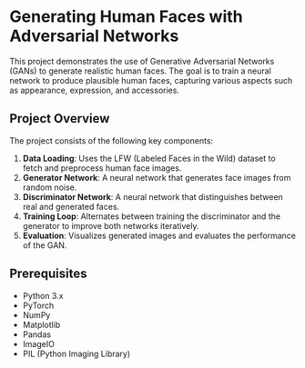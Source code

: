 # Generating Human Faces with Adversarial Networks

This project demonstrates the use of Generative Adversarial Networks (GANs) to generate realistic human faces. The goal is to train a neural network to produce plausible human faces, capturing various aspects such as appearance, expression, and accessories.

## Project Overview

The project consists of the following key components:
1. **Data Loading**: Uses the LFW (Labeled Faces in the Wild) dataset to fetch and preprocess human face images.
2. **Generator Network**: A neural network that generates face images from random noise.
3. **Discriminator Network**: A neural network that distinguishes between real and generated faces.
4. **Training Loop**: Alternates between training the discriminator and the generator to improve both networks iteratively.
5. **Evaluation**: Visualizes generated images and evaluates the performance of the GAN.

## Prerequisites

- Python 3.x
- PyTorch
- NumPy
- Matplotlib
- Pandas
- ImageIO
- PIL (Python Imaging Library)
